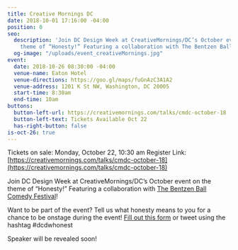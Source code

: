 ```yaml
---
title: Creative Mornings DC
date: 2018-10-01 17:16:00 -04:00
position: 0
seo:
  description: 'Join DC Design Week at CreativeMornings/DC’s October event on the
    theme of “Honesty!” Featuring a collaboration with The Bentzen Ball Comedy Festival! '
  og-image: "/uploads/event_creativeMornings.jpg"
event:
  date: 2018-10-26 08:30:00 -04:00
  venue-name: Eaton Hotel
  venue-directions: https://goo.gl/maps/fuGnAzC3A1A2
  venue-address: 1201 K St NW, Washington, DC 20005
  start-time: 8:30am
  end-time: 10am
buttons:
  button-left-url: https://creativemornings.com/talks/cmdc-october-18
  button-left-text: Tickets Available Oct 22
  has-right-button: false
is-oct-26: true
---
```


Tickets on sale: Monday, October 22, 10:30 am
Register Link: [https://creativemornings.com/talks/cmdc-october-18](https://creativemornings.com/talks/cmdc-october-18)

Join DC Design Week at CreativeMornings/DC’s October event on the theme of “Honesty!” Featuring a collaboration with [The Bentzen Ball Comedy Festival](https://brightestyoungthings.com/bentzen-ball)! 

Want to be part of the event? Tell us what honesty means to you for a chance to be onstage during the event! [Fill out this form](https://docs.google.com/forms/d/e/1FAIpQLSeIf_KP2cIRt6Zz3Hm9VgXX8TijGLmf0U_n0bqqp56UV3yY_Q/viewform?usp=sf_link) or tweet using the hashtag #dcdwhonest

Speaker will be revealed soon!
